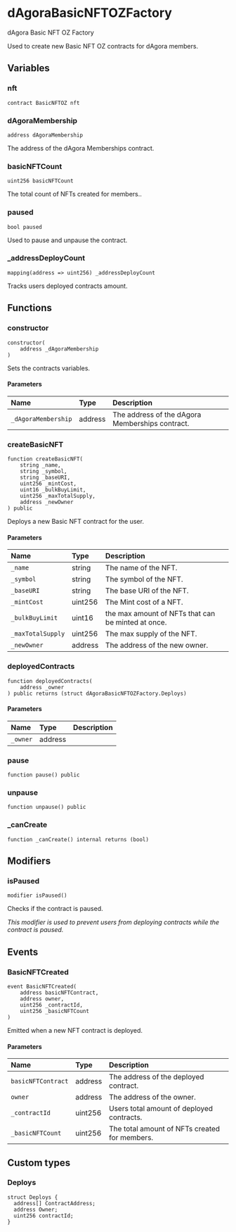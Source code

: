 # dAgoraBasicNFTOZFactory

dAgora Basic NFT OZ Factory

Used to create new Basic NFT OZ contracts for dAgora members.

## Variables

### nft

```solidity
contract BasicNFTOZ nft
```

### dAgoraMembership

```solidity
address dAgoraMembership
```

The address of the dAgora Memberships contract.

### basicNFTCount

```solidity
uint256 basicNFTCount
```

The total count of NFTs created for members..

### paused

```solidity
bool paused
```

Used to pause and unpause the contract.

### _addressDeployCount

```solidity
mapping(address => uint256) _addressDeployCount
```

Tracks users deployed contracts amount.

## Functions

### constructor

```solidity
constructor(
    address _dAgoraMembership
) 
```

Sets the contracts variables.

#### Parameters

| Name | Type | Description |
| :--- | :--- | :---------- |
| `_dAgoraMembership` | address | The address of the dAgora Memberships contract. |

### createBasicNFT

```solidity
function createBasicNFT(
    string _name,
    string _symbol,
    string _baseURI,
    uint256 _mintCost,
    uint16 _bulkBuyLimit,
    uint256 _maxTotalSupply,
    address _newOwner
) public
```

Deploys a new Basic NFT contract for the user.

#### Parameters

| Name | Type | Description |
| :--- | :--- | :---------- |
| `_name` | string | The name of the NFT. |
| `_symbol` | string | The symbol of the NFT. |
| `_baseURI` | string | The base URI of the NFT. |
| `_mintCost` | uint256 | The Mint cost of a NFT. |
| `_bulkBuyLimit` | uint16 | the max amount of NFTs that can be minted at once. |
| `_maxTotalSupply` | uint256 | The max supply of the NFT. |
| `_newOwner` | address | The address of the new owner. |

### deployedContracts

```solidity
function deployedContracts(
    address _owner
) public returns (struct dAgoraBasicNFTOZFactory.Deploys)
```

#### Parameters

| Name | Type | Description |
| :--- | :--- | :---------- |
| `_owner` | address |  |

### pause

```solidity
function pause() public
```

### unpause

```solidity
function unpause() public
```

### _canCreate

```solidity
function _canCreate() internal returns (bool)
```

## Modifiers

### isPaused

```solidity
modifier isPaused()
```

Checks if the contract is paused.

_This modifier is used to prevent users from deploying contracts while the contract is paused._

## Events

### BasicNFTCreated

```solidity
event BasicNFTCreated(
    address basicNFTContract,
    address owner,
    uint256 _contractId,
    uint256 _basicNFTCount
)
```

Emitted when a new NFT contract is deployed.

#### Parameters

| Name | Type | Description |
| :--- | :--- | :---------- |
| `basicNFTContract` | address | The address of the deployed contract. |
| `owner` | address | The address of the owner. |
| `_contractId` | uint256 | Users total amount of deployed contracts. |
| `_basicNFTCount` | uint256 | The total amount of NFTs created for members. |

## Custom types

### Deploys

```solidity
struct Deploys {
  address[] ContractAddress;
  address Owner;
  uint256 contractId;
}
```

